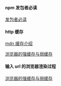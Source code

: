 #### npm 发包者必读
[发包者必读](https://juejin.cn/post/6844903870678695943#heading-0)

#### http 缓存
[mdn 缓存介绍](https://developer.mozilla.org/zh-CN/docs/Web/HTTP/Caching)

[浏览器的强缓存与弱缓存](https://segmentfault.com/a/1190000015245578)


#### 输入 url 的浏览器渲染过程

[浏览器的强缓存与弱缓存](https://developer.mozilla.org/zh-CN/docs/Web/Performance/How_browsers_work)

